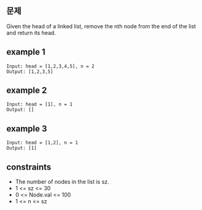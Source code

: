 ## 문제

Given the head of a linked list, remove the nth node from the end of the list and return its head.

## example 1

```code
Input: head = [1,2,3,4,5], n = 2
Output: [1,2,3,5]
```

## example 2

```code
Input: head = [1], n = 1
Output: []
```

## example 3

```code
Input: head = [1,2], n = 1
Output: [1]
```

## constraints

- The number of nodes in the list is sz.
- 1 <= sz <= 30
- 0 <= Node.val <= 100
- 1 <= n <= sz